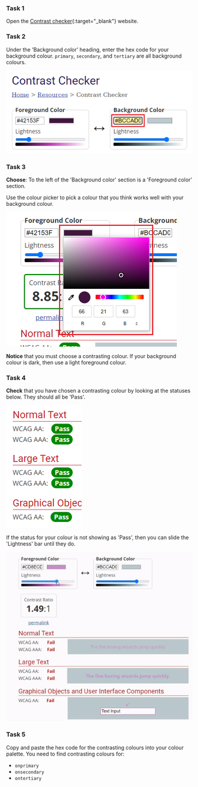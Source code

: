 
### Task 1

Open the [Contrast checker](https://webaim.org/resources/contrastchecker/){:target="_blank"} website.

### Task 2

Under the 'Background color' heading, enter the hex code for your background colour. `primary`, `secondary`, and `tertiary` are all background colours. 

![The contrast checker website. The hex code underneath the 'Background color' heading is highlighted.](images/back-color.png)

### Task 3

**Choose**: To the left of the 'Background color' section is a 'Foreground color' section. 

Use the colour picker to pick a colour that you think works well with your background colour. 

![The contrast checker website. The colour picker underneath the 'Foreground color' is highlighted.](images/fore-color.png)

**Notice** that you must choose a contrasting colour. If your background colour is dark, then use a light foreground colour. 

### Task 4

**Check** that you have chosen a contrasting colour by looking at the statuses below. They should all be 'Pass'.

![The contrast checker website. All of the statuses display the word: 'Pass'.](images/pass.PNG)

If the status for your colour is not showing as 'Pass', then you can slide the 'Lightness' bar until they do.

![Animation of the status bar being moved to the left and the statuses changing to 'Pass'.](images/adjust-contrast.gif)

### Task 5

Copy and paste the hex code for the contrasting colours into your colour palette. You need to find contrasting colours for:

+ `onprimary`
+ `onsecondary`
+ `ontertiary`




